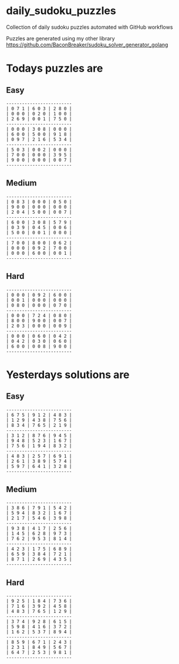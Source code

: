 
# daily_sudoku_puzzles 

Collection of daily sudoku puzzles automated with GitHub workflows 

Puzzles are generated using my other library https://github.com/BaconBreaker/sudoku_solver_generator_golang 
 

# Todays puzzles are 

## Easy 

```
-------------------------
| 0 7 1 | 6 0 3 | 2 8 0 | 
| 0 0 0 | 0 2 0 | 1 0 0 | 
| 2 6 9 | 0 0 1 | 7 5 0 | 
-------------------------
| 0 0 0 | 3 0 8 | 0 0 0 | 
| 6 0 0 | 5 0 0 | 9 1 8 | 
| 0 9 7 | 2 1 6 | 5 3 4 | 
-------------------------
| 5 0 3 | 0 0 2 | 0 0 0 | 
| 7 0 0 | 0 0 0 | 3 9 5 | 
| 9 0 0 | 0 0 0 | 0 0 7 | 
-------------------------
```
## Medium 

```
-------------------------
| 0 8 3 | 0 0 0 | 0 5 0 | 
| 9 0 0 | 0 0 0 | 0 0 0 | 
| 2 0 4 | 5 0 0 | 0 0 7 | 
-------------------------
| 6 0 0 | 3 0 8 | 5 7 9 | 
| 0 3 9 | 0 4 5 | 0 0 6 | 
| 5 0 0 | 0 0 1 | 0 0 0 | 
-------------------------
| 7 0 0 | 8 0 0 | 0 6 2 | 
| 0 0 0 | 0 9 2 | 7 0 0 | 
| 0 0 0 | 6 0 0 | 0 0 1 | 
-------------------------
```
## Hard 

```
-------------------------
| 0 0 0 | 0 9 2 | 6 0 0 | 
| 0 0 1 | 0 0 0 | 0 0 0 | 
| 0 8 0 | 0 0 0 | 0 7 0 | 
-------------------------
| 0 0 0 | 7 2 4 | 0 8 0 | 
| 8 0 0 | 9 0 0 | 0 0 7 | 
| 2 0 3 | 0 0 0 | 0 0 9 | 
-------------------------
| 0 0 0 | 0 6 0 | 0 4 2 | 
| 0 4 2 | 0 3 0 | 0 6 0 | 
| 6 0 0 | 0 0 8 | 9 0 0 | 
-------------------------
```
# Yesterdays solutions are 

## Easy 

```
-------------------------
| 6 7 5 | 9 1 2 | 4 8 3 | 
| 1 2 9 | 4 3 8 | 7 5 6 | 
| 8 3 4 | 7 6 5 | 2 1 9 | 
-------------------------
| 3 1 2 | 8 7 6 | 9 4 5 | 
| 9 4 8 | 5 2 3 | 1 6 7 | 
| 7 5 6 | 1 9 4 | 8 3 2 | 
-------------------------
| 4 8 3 | 2 5 7 | 6 9 1 | 
| 2 6 1 | 3 8 9 | 5 7 4 | 
| 5 9 7 | 6 4 1 | 3 2 8 | 
-------------------------
```
## Medium 

```
-------------------------
| 3 8 6 | 7 9 1 | 5 4 2 | 
| 5 9 4 | 8 3 2 | 1 6 7 | 
| 2 1 7 | 5 4 6 | 3 9 8 | 
-------------------------
| 9 3 8 | 4 1 7 | 2 5 6 | 
| 1 4 5 | 6 2 8 | 9 7 3 | 
| 7 6 2 | 9 5 3 | 8 1 4 | 
-------------------------
| 4 2 3 | 1 7 5 | 6 8 9 | 
| 6 5 9 | 3 8 4 | 7 2 1 | 
| 8 7 1 | 2 6 9 | 4 3 5 | 
-------------------------
```
## Hard 

```
-------------------------
| 9 2 5 | 1 8 4 | 7 3 6 | 
| 7 1 6 | 3 9 2 | 4 5 8 | 
| 4 8 3 | 7 6 5 | 1 2 9 | 
-------------------------
| 3 7 4 | 9 2 8 | 6 1 5 | 
| 5 9 8 | 4 1 6 | 3 7 2 | 
| 1 6 2 | 5 3 7 | 8 9 4 | 
-------------------------
| 8 5 9 | 6 7 1 | 2 4 3 | 
| 2 3 1 | 8 4 9 | 5 6 7 | 
| 6 4 7 | 2 5 3 | 9 8 1 | 
-------------------------
```
